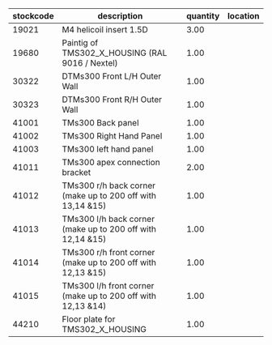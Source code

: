 |stockcode|description|quantity|location|
|---------|-----------|--------|--------|
|19021|M4 helicoil insert 1.5D|3.00||
|19680|Paintig of TMS302_X_HOUSING (RAL 9016 / Nextel)|1.00||
|30322|DTMs300 Front L/H Outer Wall|1.00||
|30323|DTMs300 Front R/H Outer Wall|1.00||
|41001|TMs300 Back panel|1.00||
|41002|TMs300 Right Hand Panel|1.00||
|41003|TMs300 left hand panel|1.00||
|41011|TMs300 apex connection bracket|2.00||
|41012|TMs300 r/h back corner (make up to 200 off with 13,14 &15)|1.00||
|41013|TMs300 l/h back corner (make up to 200 off with 12,14 &15)|1.00||
|41014|TMs300 r/h front corner (make up to 200 off with 12,13 &15)|1.00||
|41015|TMs300 l/h front corner (make up to 200 off with 12,13 &14)|1.00||
|44210|Floor plate for TMS302_X_HOUSING|1.00||
